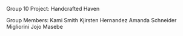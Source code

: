 Group 10 Project: Handcrafted Haven

Group Members:
Kami Smith
Kjirsten Hernandez
Amanda Schneider Migliorini
Jojo Masebe